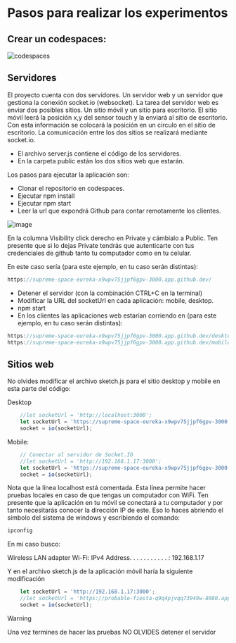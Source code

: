 # Pasos para realizar los experimentos

## Crear un codespaces:

![codespaces](https://github.com/user-attachments/assets/97d7b532-42c4-4a97-a0d3-b8ff335b0ebe)

## Servidores

El proyecto cuenta con dos servidores. Un servidor web y un servidor 
que gestiona la conexión socket.io (websocket). La tarea del servidor web es enviar dos 
posibles sitios. Un sitio móvil y un sitio para escritorio. El sitio 
móvil leerá la posición x,y del sensor touch y la enviará al sitio 
de escritorio. Con esta información se colocará la posición 
en un círculo en el sitio de escritorio. La comunicación entre los 
dos sitios se realizará mediante socket.io.

* El archivo server.js contiene el código de los servidores.
* En la carpeta public están los dos sitios web que estarán.

Los pasos para ejecutar la aplicación son:

* Clonar el repositorio en codespaces.
* Ejecutar npm install
* Ejecutar npm start
* Leer la url que expondrá Github para contar remotamente los clientes.

![image](https://github.com/user-attachments/assets/a3ed9256-015b-497e-98e6-b33f62dad611)

En la columna Visibility click derecho en Private y cámbialo a Public. Ten presente 
que si lo dejas Private tendrás que autenticarte con tus credenciales de github tanto 
tu computador como en tu celular.

En este caso sería (para este ejemplo, en tu caso serán distintas):

``` js
https://supreme-space-eureka-x9wpv75jjpf6gpv-3000.app.github.dev/
``` 

* Detener el servidor (con la combinación CTRL+C en la terminal)
* Modificar la URL del socketUrl en cada aplicación: mobile, desktop.
* npm start
* En los clientes las aplicaciones web estarían corriendo en (para este ejemplo, en tu caso serán distintas):

``` js
https://supreme-space-eureka-x9wpv75jjpf6gpv-3000.app.github.dev/desktop/index.html
https://supreme-space-eureka-x9wpv75jjpf6gpv-3000.app.github.dev/mobile/index.html
```

## Sitios web

No olvides modificar el archivo sketch.js para el sitio desktop y mobile en esta parte 
del código:

Desktop

``` js
    //let socketUrl = 'http://localhost:3000';
    let socketUrl = 'https://supreme-space-eureka-x9wpv75jjpf6gpv-3000.app.github.dev/';
    socket = io(socketUrl); 
```

Mobile:

``` js
    // Conectar al servidor de Socket.IO
    //let socketUrl = 'http://192.168.1.17:3000';
    let socketUrl = 'https://supreme-space-eureka-x9wpv75jjpf6gpv-3000.app.github.dev/';
    socket = io(socketUrl);

```

Nota que la línea localhost está comentada. Esta línea permite hacer pruebas locales 
en caso de que tengas un computador con WiFi. Ten presente que la aplicación en tu 
móvil se conectará a tu computador y por tanto necesitarás conocer la dirección 
IP de este. Eso lo haces abriendo el símbolo del sistema de windows y escribiendo 
el comando:

``` bash
ipconfig
```
En mi caso busco:

Wireless LAN adapter Wi-Fi:
IPv4 Address. . . . . . . . . . . : 192.168.1.17

Y en el archivo sketch.js de la aplicación móvil haría la siguiente modificación

``` js
    let socketUrl = 'http://192.168.1.17:3000';
    //let socketUrl = 'https://probable-fiesta-q9q4pjvqq73949w-8080.app.github.dev';
    socket = io(socketUrl);
```

> [!WARNING]  
> Una vez termines de hacer las pruebas NO OLVIDES detener el servidor



